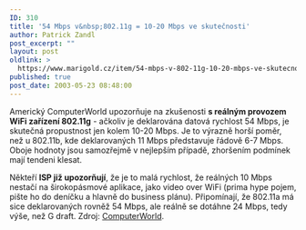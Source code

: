 ```yaml
---
ID: 310
title: '54 Mbps v&nbsp;802.11g = 10-20 Mbps ve skutečnosti'
author: Patrick Zandl
post_excerpt: ""
layout: post
oldlink: >
  https://www.marigold.cz/item/54-mbps-v-802-11g-10-20-mbps-ve-skutecnosti
published: true
post_date: 2003-05-23 08:48:00
---
```

<p>
Americký ComputerWorld upozorňuje na zkušenosti <STRONG>s reálným provozem WiFi zařízení 802.11g</STRONG> - ačkoliv je deklarována datová rychlost 54 Mbps, je skutečná propustnost jen kolem 10-20 Mbps. Je to výrazně horší poměr, než u 802.11b, kde deklarovaných 11 Mbps představuje řádově 6-7 Mbps. Oboje hodnoty jsou samozřejmě v nejlepším případě, zhoršením podmínek mají tendeni klesat. </p>

<p>
Někteří <STRONG>ISP již upozorňují</STRONG>, že je to malá rychlost, že reálných 10 Mbps nestačí na širokopásmové aplikace, jako video over WiFi (prima hype pojem, pište ho do deníčku a hlavně do business plánu). Připomínají, že 802.11a má sice deklarovaných rovněž 54 Mbps, ale reálně se dotáhne 24 Mbps, tedy výše, než G draft. Zdroj: <A href="http://www.computerworld.com/mobiletopics/mobile/story/0,10801,81450,00.html?nas=PM-81450" target=_blank>ComputerWorld</A>.</p>

